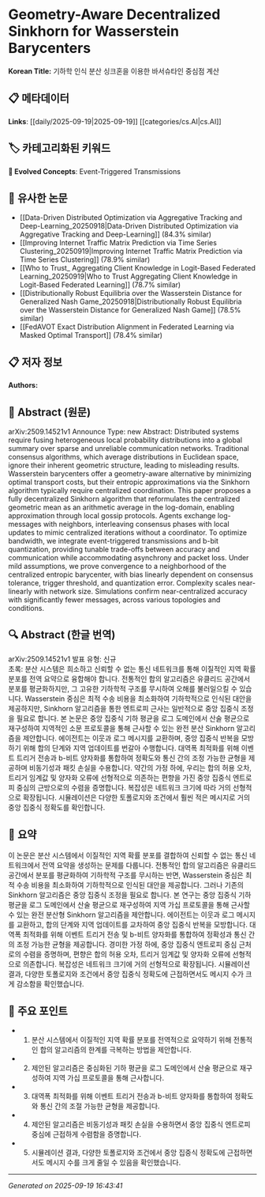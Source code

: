 
# Geometry-Aware Decentralized Sinkhorn for Wasserstein Barycenters

**Korean Title:** 기하학 인식 분산 싱크혼을 이용한 바서슈타인 중심점 계산

## 📋 메타데이터

**Links**: [[daily/2025-09-19|2025-09-19]] [[categories/cs.AI|cs.AI]]

## 🏷️ 카테고리화된 키워드
**🚀 Evolved Concepts**: Event-Triggered Transmissions

## 🔗 유사한 논문
- [[Data-Driven Distributed Optimization via Aggregative Tracking and Deep-Learning_20250918|Data-Driven Distributed Optimization via Aggregative Tracking and Deep-Learning]] (84.3% similar)
- [[Improving Internet Traffic Matrix Prediction via Time Series Clustering_20250919|Improving Internet Traffic Matrix Prediction via Time Series Clustering]] (78.9% similar)
- [[Who to Trust_ Aggregating Client Knowledge in Logit-Based Federated Learning_20250919|Who to Trust Aggregating Client Knowledge in Logit-Based Federated Learning]] (78.7% similar)
- [[Distributionally Robust Equilibria over the Wasserstein Distance for Generalized Nash Game_20250918|Distributionally Robust Equilibria over the Wasserstein Distance for Generalized Nash Game]] (78.5% similar)
- [[FedAVOT Exact Distribution Alignment in Federated Learning via Masked Optimal Transport]] (78.4% similar)

## 📋 저자 정보

**Authors:** 

## 📄 Abstract (원문)

arXiv:2509.14521v1 Announce Type: new 
Abstract: Distributed systems require fusing heterogeneous local probability distributions into a global summary over sparse and unreliable communication networks. Traditional consensus algorithms, which average distributions in Euclidean space, ignore their inherent geometric structure, leading to misleading results. Wasserstein barycenters offer a geometry-aware alternative by minimizing optimal transport costs, but their entropic approximations via the Sinkhorn algorithm typically require centralized coordination. This paper proposes a fully decentralized Sinkhorn algorithm that reformulates the centralized geometric mean as an arithmetic average in the log-domain, enabling approximation through local gossip protocols. Agents exchange log-messages with neighbors, interleaving consensus phases with local updates to mimic centralized iterations without a coordinator. To optimize bandwidth, we integrate event-triggered transmissions and b-bit quantization, providing tunable trade-offs between accuracy and communication while accommodating asynchrony and packet loss. Under mild assumptions, we prove convergence to a neighborhood of the centralized entropic barycenter, with bias linearly dependent on consensus tolerance, trigger threshold, and quantization error. Complexity scales near-linearly with network size. Simulations confirm near-centralized accuracy with significantly fewer messages, across various topologies and conditions.

## 🔍 Abstract (한글 번역)

arXiv:2509.14521v1 발표 유형: 신규  
초록: 분산 시스템은 희소하고 신뢰할 수 없는 통신 네트워크를 통해 이질적인 지역 확률 분포를 전역 요약으로 융합해야 합니다. 전통적인 합의 알고리즘은 유클리드 공간에서 분포를 평균화하지만, 그 고유한 기하학적 구조를 무시하여 오해를 불러일으킬 수 있습니다. Wasserstein 중심은 최적 수송 비용을 최소화하여 기하학적으로 인식된 대안을 제공하지만, Sinkhorn 알고리즘을 통한 엔트로피 근사는 일반적으로 중앙 집중식 조정을 필요로 합니다. 본 논문은 중앙 집중식 기하 평균을 로그 도메인에서 산술 평균으로 재구성하여 지역적인 소문 프로토콜을 통해 근사할 수 있는 완전 분산 Sinkhorn 알고리즘을 제안합니다. 에이전트는 이웃과 로그 메시지를 교환하며, 중앙 집중식 반복을 모방하기 위해 합의 단계와 지역 업데이트를 번갈아 수행합니다. 대역폭 최적화를 위해 이벤트 트리거 전송과 b-비트 양자화를 통합하여 정확도와 통신 간의 조정 가능한 균형을 제공하며 비동기성과 패킷 손실을 수용합니다. 약간의 가정 하에, 우리는 합의 허용 오차, 트리거 임계값 및 양자화 오류에 선형적으로 의존하는 편향을 가진 중앙 집중식 엔트로피 중심의 근방으로의 수렴을 증명합니다. 복잡성은 네트워크 크기에 따라 거의 선형적으로 확장됩니다. 시뮬레이션은 다양한 토폴로지와 조건에서 훨씬 적은 메시지로 거의 중앙 집중식 정확도를 확인합니다.

## 📝 요약

이 논문은 분산 시스템에서 이질적인 지역 확률 분포를 결합하여 신뢰할 수 없는 통신 네트워크에서 전역 요약을 생성하는 문제를 다룹니다. 전통적인 합의 알고리즘은 유클리드 공간에서 분포를 평균화하여 기하학적 구조를 무시하는 반면, Wasserstein 중심은 최적 수송 비용을 최소화하여 기하학적으로 인식된 대안을 제공합니다. 그러나 기존의 Sinkhorn 알고리즘은 중앙 집중식 조정을 필요로 합니다. 본 연구는 중앙 집중식 기하 평균을 로그 도메인에서 산술 평균으로 재구성하여 지역 가십 프로토콜을 통해 근사할 수 있는 완전 분산형 Sinkhorn 알고리즘을 제안합니다. 에이전트는 이웃과 로그 메시지를 교환하고, 합의 단계와 지역 업데이트를 교차하여 중앙 집중식 반복을 모방합니다. 대역폭 최적화를 위해 이벤트 트리거 전송 및 b-비트 양자화를 통합하여 정확성과 통신 간의 조정 가능한 균형을 제공합니다. 경미한 가정 하에, 중앙 집중식 엔트로피 중심 근처로의 수렴을 증명하며, 편향은 합의 허용 오차, 트리거 임계값 및 양자화 오류에 선형적으로 의존합니다. 복잡성은 네트워크 크기에 거의 선형적으로 확장됩니다. 시뮬레이션 결과, 다양한 토폴로지와 조건에서 중앙 집중식 정확도에 근접하면서도 메시지 수가 크게 감소함을 확인했습니다.

## 🎯 주요 포인트

- 1. 분산 시스템에서 이질적인 지역 확률 분포를 전역적으로 요약하기 위해 전통적인 합의 알고리즘의 한계를 극복하는 방법을 제안합니다.

- 2. 제안된 알고리즘은 중심화된 기하 평균을 로그 도메인에서 산술 평균으로 재구성하여 지역 가십 프로토콜을 통해 근사합니다.

- 3. 대역폭 최적화를 위해 이벤트 트리거 전송과 b-비트 양자화를 통합하여 정확도와 통신 간의 조절 가능한 균형을 제공합니다.

- 4. 제안된 알고리즘은 비동기성과 패킷 손실을 수용하면서 중앙 집중식 엔트로피 중심에 근접하게 수렴함을 증명합니다.

- 5. 시뮬레이션 결과, 다양한 토폴로지와 조건에서 중앙 집중식 정확도에 근접하면서도 메시지 수를 크게 줄일 수 있음을 확인했습니다.

---

*Generated on 2025-09-19 16:43:41*
